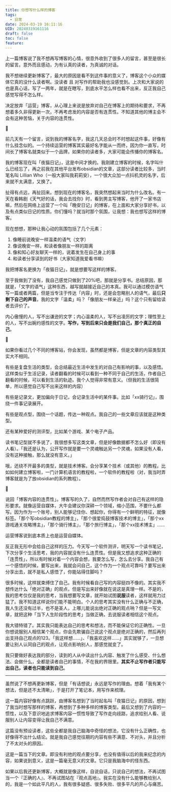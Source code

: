 ```yaml
---
title: 你想写什么样的博客
tags:
  - 日常
date: 2024-03-19 16:11:16
UID: 20240319161116
draft: false
toc: false
feature:
---
```

上一篇博客说了我不想再写博客的心情，很意外收到了很多人的留言，甚至是很长的留言。意外而且感动，为有认真的读者，为真诚的对话。

我不想继续更新博客了，最大的原因是看不到这件事的意义了，博客这个小众的媒体它真的没什么读者啊。没读者 且 对写作的帮助我也没感觉到。上次和大家说的也是真心话，写了一两年，就是在瞎写，到底水平怎么样也看不出来，反正我自己感觉写得不怎么样。

决定放弃「运营」博客，从心理上来说是放弃对自己在博客上的期待和要求，不再想着多久非得更新一次，不再考虑发的内容是否有连贯性。不知道其他的博主会不会有这种苦恼，关于内容的连贯性。

<!--more-->

🌲

前几天有一个留言，说到我的博客名字，我这几天总会时不时想起这件事，好像有什么挂念似的。一个持续运营的博客其实最好名字能从一而终，因为你一直写，时间长了博客名就类似于一个品牌，如果你的读者多，大家可能会传播你的博客名。

我的博客现在叫「夜猫日记」，这是中间才换的。我刚建立博客的时候，名字叫什么已经忘了，再之前我在其他平台发布obsidian的文章，这部分读者比较多，当时笔名叫 Lillian Who（一般大家叫我莉莉安），一个很大众加一点抖机灵的名字，后来就不太满意，又换了。

扯得有点远，再扯回来。想到现在的博客名，我突然想起来当时为什么改名。有一天在看韩剧《天气好的话，我会去找你》时，看到男主写博客，他开了一家书店嘛，然后在网络上运营了一个叫「晚安日记」的博客，在上面和大家分享好书，以及有点类似日记的性质。你们懂吗？就当时那个氛围，让我想：我也想写这样的博客。

现在想想，那种让我心动的氛围包括了几个元素：
1. 像睡前说晚安一样温柔的语气（文字）
2. 像说晚安一样，和读者像朋友一样的距离
3. 像和知心好友聊天一样的，说着发生在自己身上的事
4. 和读者分享读到的好书（大家知道我爱看书嘛）

我把博客名更换为「夜猫日记」，就是想要写这样的博客。

至于我做到了没有，我自己感觉只做到了20%吧，那就是分享书。总结原因，那就是，「文字的语气」这种东西，越写就越接近自己的本真。我可以通过模仿语气写一篇或者两篇，但是当专注于传达「内容」时，还是会忽略别人的语气，最后**只剩下自己的声音**。我的文字「温柔」吗？「像朋友一样亲近」吗？这个只有留给读者去评价了。

内心傲慢的人，写不出谦逊的文字；内心温柔的人，写不出凌厉的文字；理性至上的人，写不出婉约感性的文字。**写作，写到后来只会是我们自己，那个真正的自己**。

🌲

如果你看过几个不同的博客站，你会发现，虽然都是博客，但是文章的内容类型其实大不相同。

有些是复盘生活的类型，会总结最近生活中发生的对自己有影响的事，以及感悟。这样类似于生活记录，读者翻看的时候可以看到一种不同于自己的生活，作者自己翻看的时候，可以看到生活的轨迹。我个人觉得非常有意义。（但我的生活很简单，所以感觉自己写不出来这样的内容）

有些是记录文，更加偏向于日记，会记录生活中的某件事。比如「xx骑行记」，围绕一件事记录展开。

有些是观点型，围绕一个话题，传达一种观点。我自己的一些文章应该就是这种类型。

还有某种爱好的测评型，比如某个游戏、某个电子产品。

读书笔记型就不多说了，我很想多写这类文章，但是好像数据都不怎么好（即没有人看）。「我还是认为，公开写作就是要一个灵魂触达另一个灵魂，如果没有人看，没有这种接触，那么就没有意义。」

哦，还绕不开最多的类型，就是技术博客。会分享某个技术（或其他）的教程。比如如何建立博客啦，一门计算机语言的教程啦，一个软件的教程啦（对，我当时弄博客就是为了放obsidian的系列教程）。

🌲

说回「博客内容的连贯性」。博客写的久了，自然而然写作者会对自己有这样的隐形要求。就像运营自媒体，大牛会建议你深耕一个领域，缩小范围，不要什么都写。因为作为一个账号，别人能够记住你、想起你，你得有一个鲜明的特征，就像标签。「那个写obsidian教程的博主」，「那个很爱捣鼓博客技术的博主」，「那个xx游戏通关攻略博主」，「那个骑行博主」，「那个旅行博主」，「那个xx技术博主」......

运营博客说到底本质上也是运营自媒体。

反正我无形中会给自己这样的压力。今天写一个软件测评，明天写一个读书笔记，下次分享个生活思考，我的内容就没有什么连贯性。但是我又想追求这种正确的「连贯性」，所以有时候对着一个内容会想，我要怎么写，怎么去分享。我自己有一个感悟的时候，要写出来，我就会问自己，这个作为一个观点可靠吗？要写出来分享出去，就不是私人感悟了，你能站得住脚吗？

很多时候，这样就束缚住了自己。我有时候看自己写的内容挺四不像的。其实我不想传达什么「绝对正确」的观点，但是写出来好像就在说这是真理一样。不是的，我的思考仅仅是我的思考，当我想要写文章，就开始试图**说服**读者，这样就用力过猛了。我不知道这样说你们能不能明白。个人的思考其实没有什么正确与不正确，我人生还没有过半，也不是圣人，上哪儿能说出绝对正确的观点呐？但是一写文章，就把这种「当下人生阶段性的思考」当做正确，去说服读者相信这个观点。

我大错特错了。其实我只能表达自己的思考和想法，而不能保证它的正确性。一旦你想说服别人相信某个观点，你会先欺骗自己说这个观点是绝对正确的，然后再列出支持自己观点的123。「我这样想......」、「我喜欢这样......」其实就够了，一旦想要让别人认同自己的观点，让观点影响别人，那感觉就变了。

我只要做好表达我的部分，读到的人从中读出什么内容、触发了什么感受、什么想法、会做什么，全都是读者自己的事情，不在我的界限里。**其实不止写作者只能写出自己，读者也只能读到自己**。

---

虽然说了不想再更新博客，但是「有话想说」永远是写作的理由。想着「我有某个想法，但是还不太清晰」，于是打开了笔记本，用写作来梳理。

这一篇内容好像有点跳跃，由博客名想到了当时起名叫「夜猫日记」的原因，想到了我当时想写那样的博客，再想到了多种多样的博客类型。最后又想到了内容的一惯性，以及下意识地追求博客内容一惯性导致了写作走向歧路，追求给别人看、说服别人让内容变得让我自己不满意。

这篇没有预设读者，这些全都是我自己脑海中奇怪的想法，它没有什么正确性，也好像得不出什么结论。就是我自己感觉往期的内容有些不满意、不对头，并且分析了不太对头的原因。

这是一篇当下的文章。即没有利他的观点要分享，也没有值得以后的我来纪念的内容，如果说到意义，这是一篇毫无意义的文章。它只是我脑海中的怪东西。

如果以后我还更新博客，大概就是像这样，自说自话，只说自己的想法，不再试图当一个『正确的人』、不再试图站在『观点高地』。我实在没有什么能够教给别人的，我是一个如此平凡的人，我有很多疑惑、很多失败、很多平凡的开心与痛苦。